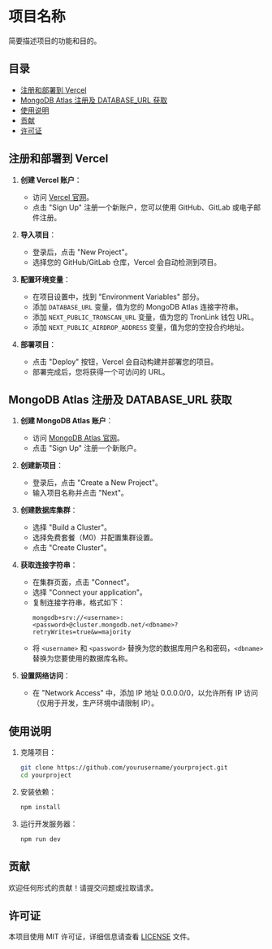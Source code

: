# 项目名称

简要描述项目的功能和目的。

## 目录

- [注册和部署到 Vercel](#注册和部署到-vercel)
- [MongoDB Atlas 注册及 DATABASE_URL 获取](#mongodb-atlas-注册及-database_url-获取)
- [使用说明](#使用说明)
- [贡献](#贡献)
- [许可证](#许可证)

## 注册和部署到 Vercel

1. **创建 Vercel 账户**：

   - 访问 [Vercel 官网](https://vercel.com)。
   - 点击 "Sign Up" 注册一个新账户，您可以使用 GitHub、GitLab 或电子邮件注册。

2. **导入项目**：

   - 登录后，点击 "New Project"。
   - 选择您的 GitHub/GitLab 仓库，Vercel 会自动检测到项目。

3. **配置环境变量**：

   - 在项目设置中，找到 "Environment Variables" 部分。
   - 添加 `DATABASE_URL` 变量，值为您的 MongoDB Atlas 连接字符串。
   - 添加 `NEXT_PUBLIC_TRONSCAN_URL` 变量，值为您的 TronLink 钱包 URL。
   - 添加 `NEXT_PUBLIC_AIRDROP_ADDRESS` 变量，值为您的空投合约地址。

4. **部署项目**：
   - 点击 "Deploy" 按钮，Vercel 会自动构建并部署您的项目。
   - 部署完成后，您将获得一个可访问的 URL。

## MongoDB Atlas 注册及 DATABASE_URL 获取

1. **创建 MongoDB Atlas 账户**：

   - 访问 [MongoDB Atlas 官网](https://www.mongodb.com/cloud/atlas)。
   - 点击 "Sign Up" 注册一个新账户。

2. **创建新项目**：

   - 登录后，点击 "Create a New Project"。
   - 输入项目名称并点击 "Next"。

3. **创建数据库集群**：

   - 选择 "Build a Cluster"。
   - 选择免费套餐（M0）并配置集群设置。
   - 点击 "Create Cluster"。

4. **获取连接字符串**：

   - 在集群页面，点击 "Connect"。
   - 选择 "Connect your application"。
   - 复制连接字符串，格式如下：
     ```
     mongodb+srv://<username>:<password>@cluster.mongodb.net/<dbname>?retryWrites=true&w=majority
     ```
   - 将 `<username>` 和 `<password>` 替换为您的数据库用户名和密码，`<dbname>` 替换为您要使用的数据库名称。

5. **设置网络访问**：
   - 在 "Network Access" 中，添加 IP 地址 0.0.0.0/0，以允许所有 IP 访问（仅用于开发，生产环境中请限制 IP）。

## 使用说明

1. 克隆项目：

   ```bash
   git clone https://github.com/yourusername/yourproject.git
   cd yourproject
   ```

2. 安装依赖：

   ```bash
   npm install
   ```

3. 运行开发服务器：
   ```bash
   npm run dev
   ```

## 贡献

欢迎任何形式的贡献！请提交问题或拉取请求。

## 许可证

本项目使用 MIT 许可证，详细信息请查看 [LICENSE](LICENSE) 文件。
